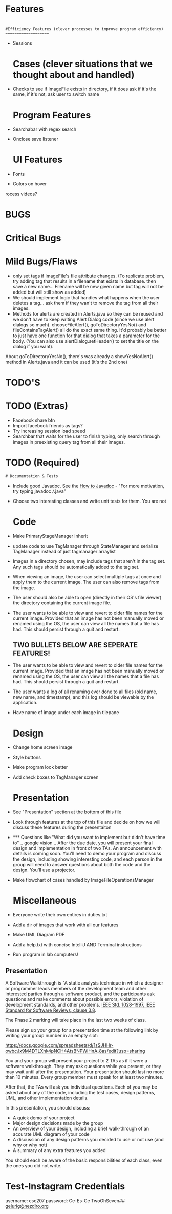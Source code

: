 # Features
# #
# #
# #

	#Efficiency Features (clever processes to improve program efficiency)
	===================
- Sessions 

	Cases (clever situations that we thought about and handled)
	=====
- Checks to see if ImageFile exists in directory, if it does ask if it's the same, if it's not, ask user to switch name 

	Program Features
	===============
- Searchabar with regex search
- Onclose save listener 

	UI Features
	============
- Fonts
- Colors on hover 


rocess videos?

# BUGS 
# #
# # 
# #

# Critical Bugs
<!-- - Revision log not working as expected [Done] -->
<!-- - Make sure directory doesn't get renamed when using the revert button [Done] -->

# Mild Bugs/Flaws 
- only set tags if ImageFile's file attribute changes. (To replicate problem, try adding tag that results in a filename
that exists in database. then save a new name... Filename will be new given name but tag will not be added but will still
show as added)
- We should implement logic that handles what happens when the user deletes a tag... ask them if they wan't to remove the
tag from all their images.
- Methods for alerts are created in Alerts.java so they can be reused and we don't have to keep writing Alert Dialog code (since we use alert dialogs so much). chooseFileAlert(), goToDirectoryYesNo() and fileContainsTagAlert() all do the exact same thing. It'd probably be better to just have one function for that dialog
that takes a parameter for the body. (You can also use alertDialog.setHeader() to set the title on the dialog if you want).

About goToDirectoryYesNo(), there's was already a showYesNoAlert() method in Alerts.java and it can be used  (it's the 2nd one)

# TODO'S 
# #
# # 
# #

# TODO (Extras)
- Facebook share btn
- Import facebook friends as tags?
- Try increasing session load speed 
- Searchbar that waits for the user to finish typing, only search through images in preexisting query tag from all their images.

# TODO (Required) 

	# Documentation & Tests
* Include good Javadoc. See the [How to Javadoc](http://www.teach.cs.toronto.edu/~csc207h/winter/lectures/javadoc.pdf) - "For more motivation, try typing javadoc */*.java" 
* Choose two interesting classes and write unit tests for them. You are not

	# Code 
- Make PrimaryStageManager inherit
- update code to use TagManager through StateManager and serialize TagManager instead of just tagmanager arraylist
- Images in a directory chosen, may include tags that aren't in the tag set. Any such tags should be automatically added to the tag set.
- When viewing an image, the user can select multiple tags at once and apply them to the current image. The user can also remove tags from the image.
- The user should also be able to open (directly in their OS's file viewer) the directory containing the current image file.
- The user wants to be able to view and revert to older file names for the current image. Provided that an image has not been manually moved or renamed using the OS, the user can view all the names that a file has had. This should persist through a quit and restart.
	## TWO BULLETS BELOW ARE SEPERATE FEATURES!
- The user wants to be able to view and revert to older file names for the current image. Provided that an image has not been manually moved or renamed using the OS, the user can view all the names that a file has had. This should persist through a quit and restart.
- The user wants a log of all renaming ever done to all files (old name, new name, and timestamp), and this log should be viewable by the application.
- Have name of image under each image in tilepane 

	# Design 
- Change home screen image
- Style buttons 
- Make program look better
- Add check boxes to TagManager screen

	# Presentation 
- See "Presentation" section at the bottom of this file 
- Look through features at the top of this file and decide on how we 
will discuss these features during the presentaiton 
- *** Questions like "What did you want to implement but didn't have time to" .. google vision .. 	After the due date, you will present your final design and implementation in front of two TAs. An announcement with details is coming soon. You'll need to demo your program and discuss the design, including showing interesting code, and each person in the group will need to answer questions about both the code and the design. You'll use a projector.
- Make flowchart of cases handled by ImageFileOperationsManager

	# Miscellaneous 
- Everyone write their own entires in duties.txt
- Add a dir of images that work with all our features
- Make UML Diagram PDF
- Add a help.txt with concise IntelliJ AND Terminal instructions
- Run program in lab computers!



## Presentation

A Software Walkthrough is "A static analysis technique in which a designer or programmer leads members of the development team and other interested parties through a software product, and the participants ask questions and make comments about possible errors, violation of development standards, and other problems. [IEEE Std. 1028-1997, IEEE Standard for Software Reviews, clause 3.8](https://en.wikipedia.org/wiki/IEEE).

The Phase 2 marking will take place in the last two weeks of class. 

Please sign up your group for a presentation time at the following link
by writing your group number in an empty slot:

https://docs.google.com/spreadsheets/d/1sSJHHr-owbcJx9M4DTLXhk4pNCH4AtsBNPWIHnA_8as/edit?usp=sharing

You and your group will present your project to 2 TAs as if it were a software walkthrough. They may ask questions while you present, or they may wait until after the presentation. Your presentation should last no more than 10 minutes. Every group member must speak for at least two minutes.

After that, the TAs will ask you individual questions. Each of you may be asked about any of the code, including the test cases, design patterns, UML, and other implementation details.

In this presentation, you should discuss:

* A quick demo of your project
* Major design decisions made by the group
* An overview of your design, including a brief walk-through of an accurate UML diagram of your code
* A discussion of any design patterns you decided to use or not use (and why or
  why not)
* A summary of any extra features you added

You should each be aware of the basic responsibilities of each class, even the ones you did not write.
	

# Test-Instagram Credentials
username: csc207
password: Ce-Es-Ce TwoOhSeven##
gelurig@nezdiro.org